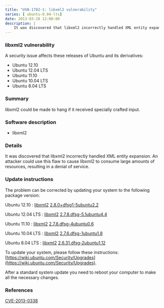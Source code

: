 ```yaml
---
title: "USN-1782-1: libxml2 vulnerability"
series: [ ubuntu-8.04-lts]
date: 2013-03-28 12:00:00
description: |
    It was discovered that libxml2 incorrectly handled XML entity expansion. An attacker could use this flaw to cause libxml2 to consume large amounts of resources, resulting in a denial of service. 
--- 
```

 
### libxml2 vulnerability

A security issue affects these releases of Ubuntu and its derivatives:

* Ubuntu 12.10
* Ubuntu 12.04 LTS
* Ubuntu 11.10
* Ubuntu 10.04 LTS
* Ubuntu 8.04 LTS

### Summary

libxml2 could be made to hang if it received specially crafted input. 

### Software description

* libxml2 

### Details

It was discovered that libxml2 incorrectly handled XML entity expansion. An attacker could use this flaw to cause libxml2 to consume large amounts of resources, resulting in a denial of service. 

### Update instructions

The problem can be corrected by updating your system to the following package version:

Ubuntu 12.10
 : [libxml2](https://launchpad.net/ubuntu/+source/libxml2) <span> [2.8.0+dfsg1-5ubuntu2.2](https://launchpad.net/ubuntu/+source/libxml2/2.8.0+dfsg1-5ubuntu2.2) </span> 

Ubuntu 12.04 LTS
 : [libxml2](https://launchpad.net/ubuntu/+source/libxml2) <span> [2.7.8.dfsg-5.1ubuntu4.4](https://launchpad.net/ubuntu/+source/libxml2/2.7.8.dfsg-5.1ubuntu4.4) </span> 

Ubuntu 11.10
 : [libxml2](https://launchpad.net/ubuntu/+source/libxml2) <span> [2.7.8.dfsg-4ubuntu0.6](https://launchpad.net/ubuntu/+source/libxml2/2.7.8.dfsg-4ubuntu0.6) </span> 

Ubuntu 10.04 LTS
 : [libxml2](https://launchpad.net/ubuntu/+source/libxml2) <span> [2.7.6.dfsg-1ubuntu1.8](https://launchpad.net/ubuntu/+source/libxml2/2.7.6.dfsg-1ubuntu1.8) </span> 

Ubuntu 8.04 LTS
 : [libxml2](https://launchpad.net/ubuntu/+source/libxml2) <span> [2.6.31.dfsg-2ubuntu1.12](https://launchpad.net/ubuntu/+source/libxml2/2.6.31.dfsg-2ubuntu1.12) </span> 

To update your system, please follow these instructions: [https://wiki.ubuntu.com/Security/Upgrades](https://wiki.ubuntu.com/Security/Upgrades).

After a standard system update you need to reboot your computer to make all the necessary changes. 

### References

 [CVE-2013-0338](http://people.ubuntu.com/~ubuntu-security/cve/CVE-2013-0338)
 
